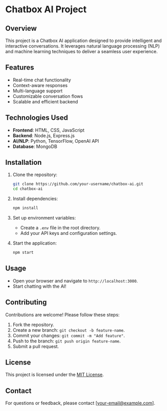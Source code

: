 # Chatbox AI Project

## Overview
This project is a Chatbox AI application designed to provide intelligent and interactive conversations. It leverages natural language processing (NLP) and machine learning techniques to deliver a seamless user experience.

## Features
- Real-time chat functionality
- Context-aware responses
- Multi-language support
- Customizable conversation flows
- Scalable and efficient backend

## Technologies Used
- **Frontend**: HTML, CSS, JavaScript
- **Backend**: Node.js, Express.js
- **AI/NLP**: Python, TensorFlow, OpenAI API
- **Database**: MongoDB

## Installation

1. Clone the repository:
    ```bash
    git clone https://github.com/your-username/chatbox-ai.git
    cd chatbox-ai
    ```

2. Install dependencies:
    ```bash
    npm install
    ```

3. Set up environment variables:
    - Create a `.env` file in the root directory.
    - Add your API keys and configuration settings.

4. Start the application:
    ```bash
    npm start
    ```

## Usage
- Open your browser and navigate to `http://localhost:3000`.
- Start chatting with the AI!

## Contributing
Contributions are welcome! Please follow these steps:
1. Fork the repository.
2. Create a new branch: `git checkout -b feature-name`.
3. Commit your changes: `git commit -m "Add feature"`.
4. Push to the branch: `git push origin feature-name`.
5. Submit a pull request.

## License
This project is licensed under the [MIT License](LICENSE).

## Contact
For questions or feedback, please contact [your-email@example.com].